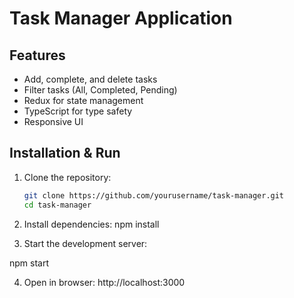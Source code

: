 # Task Manager Application

## Features
- Add, complete, and delete tasks
- Filter tasks (All, Completed, Pending)
- Redux for state management
- TypeScript for type safety
- Responsive UI

## Installation & Run
1. Clone the repository:
   ```bash
   git clone https://github.com/yourusername/task-manager.git
   cd task-manager

2. Install dependencies:
   npm install

3. Start the development server:

npm start

4. Open in browser:
http://localhost:3000

